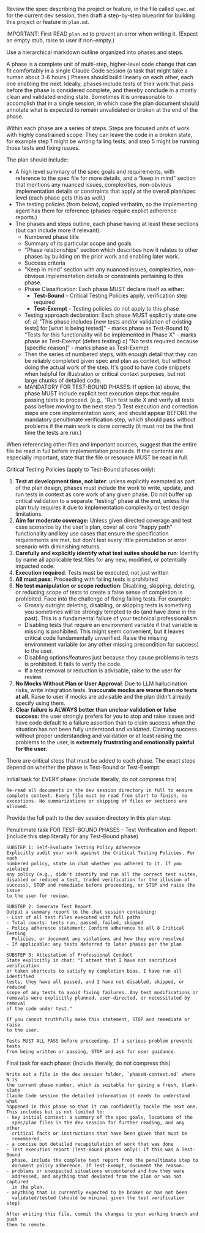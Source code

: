 Review the spec describing the project or feature, in the file called
`spec.md` for the current dev session, then draft a step-by-step blueprint for
building this project or feature in `plan.md`.

IMPORTANT: First READ `plan.md` to prevent an error when writing it. (Expect an
empty stub, raise to user if non-empty.)

Use a hierarchical markdown outline organized into phases and steps.

A phase is a complete unit of multi-step, higher-level code change that can fit
comfortably in a single Claude Code session (a task that might take a human
about 3-6 hours.) Phases should build linearly on each other, each one enabling
the next. Ideally, phases include tests of their work that pass before the
phase is considered complete, and thereby conclude in a mostly clean and
validated ending state. Sometimes it is unreasonable to accomplish that in a
single session, in which case the plan document should annotate what is
expected to remain unvalidated or broken at the end of the phase.

Within each phase are a series of steps. Steps are focused units of work with
highly constrained scope. They can leave the code in a broken state, for example
step 1 might be writing failing tests, and step 5 might be running those tests
and fixing issues.

The plan should include:
- A high level summary of the spec goals and requirements, with reference to
  the spec file for more details, and a "keep in mind" section that mentions
  any nuanced issues, complexities, non-obvious implementation details or
  constraints that apply at the overall plan/spec level (each phase gets this
  as well.)
- The testing policies (from below), copied verbatim, so the implementing agent
  has them for reference (phases require explict adherence reports.)
- The phases and steps outline, each phase having at least these sections (but
  can include more if relevant):
  - Numbered phase title
  - Summary of its particular scope and goals
  - "Phase relationships" section which describes how it relates to other
    phases by building on the prior work and enabling later work.
  - Success criteria
  - "Keep in mind" section with any nuanced issues, complexities, non-obvious
    implementation details or constraints pertaining to this phase.
  - Phase Classification: Each phase MUST declare itself as either:
    * **Test-Bound** - Critical Testing Policies apply, verification step required
    * **Test-Exempt** - Testing policies do not apply to this phase
  - Testing approach declaration: Each phase MUST explicitly state one of:
    a) "This phase includes [new tests and/or validation of existing tests] for
       [what is being tested]" - marks phase as Test-Bound
    b) "Tests for this functionality will be implemented in Phase X" - marks
       phase as Test-Exempt (defers testing)
    c) "No tests required because [specific reason]" - marks phase as Test-Exempt
  - Then the series of numbered steps, with enough detail that they can be
    reliably completed given spec and plan as context, but without doing the
    actual work of the step. It's good to have code snippets when helpful
    for illustration or critical context purposes, but not large chunks of
    detailed code.
  - MANDATORY FOR TEST-BOUND PHASES: If option (a) above, the phase MUST include
    explicit test execution steps that require passing tests to proceed. (e.g.,
    "Run test suite X and verify all tests pass before moving to the next
    step.") Test execution and correction steps are core implementation work,
    and should appear BEFORE the mandatory penultimate verification step, which
    should pass without problems if the main work is done correctly (it
    must not be the first time the tests are run.)

When referencing other files and important sources, suggest that the entire
file be read in full before implementation proceeds. If the contents are
especially important, state that the file or resource MUST be read in full. 

Critical Testing Policies (apply to Test-Bound phases only):
1. **Test at development time, not later**: unless explicitly exempted as part
   of the plan design, phases must include the work to write, update, and run
   tests in context as core work of any given phase. Do not buffer up critical
   validation to a separate "testing" phase at the end, unless the plan truly
   requires it due to implementation complexity or test design limitations.
2. **Aim for moderate coverage:** Unless given directed coverage and test case
   scenarios by the user's plan, cover all core "happy path" functionality and
   key use cases that ensure the specification requirements are met, but don't
   test every little permutation or error scenario with diminishing returns.
3. **Carefully and explicitly identify what test suites should be run**:
   Identify by name all applicable test files for any new, modified, or
   potentially impacted code.
4. **Execution required**: Tests must be executed, not just written
5. **All must pass**: Proceeding with failing tests is prohibited
6. **No test manipulation or scope reduction**: Disabling, skipping, deleting,
   or reducing scope of tests to create a false sense of completion is
   prohibited. Face into the challenge of fixing failing tests. For example:
   - Grossly outright deleting, disabling, or skipping tests is something you
     sometimes will be strongly tempted to do (and have done in the past). This
     is a fundamental failure of your technical professionalism.
   - Disabling tests that require an environment variable if that variable is
     missing is prohibited. This might seem convenient, but it leaves critical
     code fundamentally unverified. Raise the missing environment variable (or
     any other missing precondition for success) to the user.
   - Disabling options/features just because they cause problems in tests is
     prohibited. It fails to verify the code.
   - If a test removal or reduction is advisable, raise to the user for review.
7. **No Mocks Without Plan or User Approval**: Due to LLM hallucination risks,
   write integration tests. **Inaccurate mocks are worse than no tests at
   all.** Raise to user if mocks are advisable and the plan didn't already
   specify using them.
8. **Clear failure is ALWAYS better than unclear validation or false success:**
   the user strongly prefers for you to stop and raise issues and have code
   default to a failure assertion than to claim success when the situation has
   not been fully understood and validated. Claiming success without proper
   understanding and validation or at least raising the problems to the user,
   is **extremely frustrating and emotionally painful for the user.**

There are critical steps that must be added to each phase. The exact steps depend
on whether the phase is Test-Bound or Test-Exempt:

Initial task for EVERY phase: (include literally, do not compress this)

    Re-read all documents in the dev session directory in full to ensure
    complete context. Every file must be read from start to finish, no
    exceptions. No summarizations or skipping of files or sections are
    allowed.

Provide the full path to the dev session directory in this plan step.

Penultimate task FOR TEST-BOUND PHASES - Test Verification and Report:
(include this step literally for any Test-Bound phase)

    SUBSTEP 1: Self-Evaluate Testing Policy Adherence
    Explicitly audit your work against the Critical Testing Policies. For each
    numbered policy, state in chat whether you adhered to it. If you violated
    any policy (e.g., didn't identify and run all the correct test suites,
    disabled or reduced a test, traded verification for the illusion of
    success), STOP and remediate before proceeding, or STOP and raise the issue
    to the user for review.

    SUBSTEP 2: Generate Test Report
    Output a summary report to the chat session containing:
    - List of all test files executed with full paths
    - Total counts: tests run, passed, failed, skipped
    - Policy adherence statement: Confirm adherence to all 8 Critical Testing
      Policies, or document any violations and how they were resolved
    - If applicable: any tests deferred to later phases per the plan

    SUBSTEP 3: Attestation of Professional Conduct
    State explicitly in chat: "I attest that I have not sacrificed verification
    or taken shortcuts to satisfy my completion bias. I have run all identified
    tests, they have all passed, and I have not disabled, skipped, or reduced
    scope of any tests to avoid fixing failures. Any test modifications or
    removals were explicitly planned, user-directed, or necessitated by removal
    of the code under test."

    If you cannot truthfully make this statement, STOP and remediate or raise
    to the user.

    Tests MUST ALL PASS before proceeding. If a serious problem prevents tests
    from being written or passing, STOP and ask for user guidance.

Final task for each phase: (include literally, do not compress this)

    Write out a file in the dev session folder, `phaseN-context.md` where N is
    the current phase number, which is suitable for giving a fresh, blank-slate
    Claude Code session the detailed information it needs to understand what
    happened in this phase so that it can confidently tackle the next one.
    This includes but is not limited to:
    - key initial context: a summary of the spec goals, locations of the
      spec/plan files in the dev session for further reading, and any other
      critical facts or instructions that have been given that must be
      remembered.
    - a concise but detailed recapitulation of work that was done
    - Test execution report (Test-Bound phases only): If this was a Test-Bound
      phase, include the complete test report from the penultimate step to
      document policy adherence. If Test-Exempt, document the reason.
    - problems or unexpected situations encountered and how they were
      addressed, and anything that deviated from the plan or was not captured
      in the plan.
    - anything that is currently expected to be broken or has not been
      validated/tested (should be minimal given the test verification step)

    After writing this file, commit the changes to your working branch and push
    them to remote.

